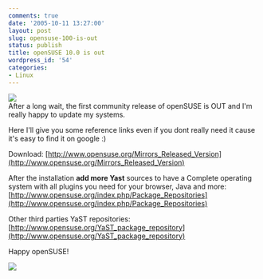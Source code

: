 ```yaml
---
comments: true
date: '2005-10-11 13:27:00'
layout: post
slug: opensuse-100-is-out
status: publish
title: openSUSE 10.0 is out
wordpress_id: '54'
categories:
- Linux
---
```


![](http://www.opensuse.org/skins/monobook/opensuse.gif)  
After a long wait, the first community release of openSUSE is OUT and I'm really happy to update my systems.  
  
Here I'll give you some reference links even if you dont really need it cause it's easy to find it on google :)  
  
Download: [http://www.opensuse.org/Mirrors_Released_Version](http://www.opensuse.org/Mirrors_Released_Version)  
  
After the installation **add more Yast** sources to have a Complete operating system with all plugins you need for your browser, Java and more: [http://www.opensuse.org/index.php/Package_Repositories](http://www.opensuse.org/index.php/Package_Repositories)  
  
Other third parties YaST repositories: [http://www.opensuse.org/YaST_package_repository](http://www.opensuse.org/YaST_package_repository)  
  
Happy openSUSE!

[![](http://www.feedburner.com/fb/images/pub/flchklt.gif)](http://feeds.feedburner.com/zekussuse)
